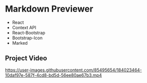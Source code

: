 # Markdown Previewer
* React
* Context API
* React-Bootstrap
* Bootstrap-Icon
* Marked
 ## Project Video
 https://user-images.githubusercontent.com/85495654/184023464-10daf97e-587f-4cd8-bd5d-56ee80ae67b3.mp4
